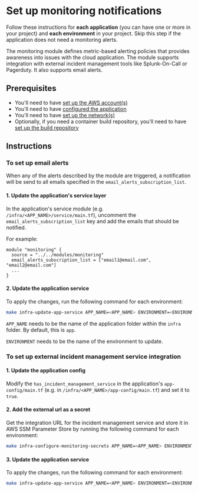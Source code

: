# Set up monitoring notifications

Follow these instructions for **each application** (you can have one or more in your project) and **each environment** in your project. Skip this step if the application does not need a monitoring alerts.

The monitoring module defines metric-based alerting policies that provides awareness into issues with the cloud application. The module supports integration with external incident management tools like Splunk-On-Call or Pagerduty. It also supports email alerts.

## Prerequisites

* You'll need to have [set up the AWS account(s)](./set-up-aws-accounts.md)
* You'll need to have [configured the application](/infra/app/app-config/main.tf)
* You'll need to have [set up the network(s)](./set-up-networks.md)
* Optionally, if you need a container build repository, you'll need to have [set up the build repository](./set-up-app-build-repository.md)

## Instructions

### To set up email alerts

When any of the alerts described by the module are triggered, a notification will be send to all emails specified in the `email_alerts_subscription_list`.

#### 1. Update the application's service layer

In the application's service module (e.g. `/infra/<APP_NAME>/service/main.tf`), uncomment the `email_alerts_subscription_list` key and add the emails that should be notified.

For example:

```
module "monitoring" {
  source = "../../modules/monitoring"
  email_alerts_subscription_list = ["email1@email.com", "email2@email.com"]
  ...
}
```

#### 2. Update the application service

To apply the changes, run the following command for each environment:

```bash
make infra-update-app-service APP_NAME=<APP_NAME> ENVIRONMENT=<ENVIRONMENT>`
```

`APP_NAME` needs to be the name of the application folder within the `infra` folder. By default, this is `app`.

`ENVIRONMENT` needs to be the name of the environment to update.

### To set up external incident management service integration

#### 1. Update the application config

Modify the `has_incident_management_service` in the application's `app-config/main.tf` (e.g. in `/infra/<APP_NAME>/app-config/main.tf`) and set it to `true`.

#### 2. Add the external url as a secret

Get the integration URL for the incident management service and store it in AWS SSM Parameter Store by running the following command for each environment:

```bash
make infra-configure-monitoring-secrets APP_NAME=<APP_NAME> ENVIRONMENT=<ENVIRONMENT> URL=<WEBHOOK_URL>
```

#### 3. Update the application service

To apply the changes, run the following command for each environment:

```bash
make infra-update-app-service APP_NAME=<APP_NAME> ENVIRONMENT=<ENVIRONMENT>`
```

